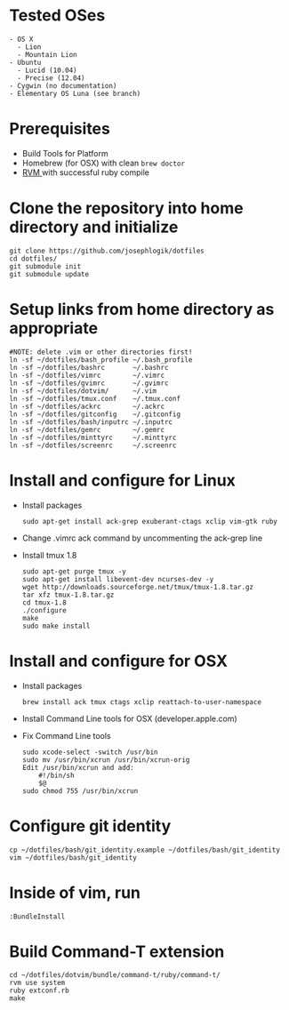 # Tested OSes
    - OS X
      - Lion
      - Mountain Lion
    - Ubuntu
      - Lucid (10.04)
      - Precise (12.04)
    - Cygwin (no documentation)
    - Elementary OS Luna (see branch)

# Prerequisites
  - Build Tools for Platform
  - Homebrew (for OSX) with clean `brew doctor`
  - [ RVM ]( http://rvm.io ) with successful ruby compile

# Clone the repository into home directory and initialize
    git clone https://github.com/josephlogik/dotfiles
    cd dotfiles/
    git submodule init
    git submodule update

# Setup links from home directory as appropriate

    #NOTE: delete .vim or other directories first!
    ln -sf ~/dotfiles/bash_profile ~/.bash_profile
    ln -sf ~/dotfiles/bashrc       ~/.bashrc
    ln -sf ~/dotfiles/vimrc        ~/.vimrc
    ln -sf ~/dotfiles/gvimrc       ~/.gvimrc
    ln -sf ~/dotfiles/dotvim/      ~/.vim
    ln -sf ~/dotfiles/tmux.conf    ~/.tmux.conf
    ln -sf ~/dotfiles/ackrc        ~/.ackrc
    ln -sf ~/dotfiles/gitconfig    ~/.gitconfig
    ln -sf ~/dotfiles/bash/inputrc ~/.inputrc
    ln -sf ~/dotfiles/gemrc        ~/.gemrc
    ln -sf ~/dotfiles/minttyrc     ~/.minttyrc
    ln -sf ~/dotfiles/screenrc     ~/.screenrc

# Install and configure for Linux
  - Install packages

    ```
    sudo apt-get install ack-grep exuberant-ctags xclip vim-gtk ruby
    ```
  - Change .vimrc ack command by uncommenting the ack-grep line
  - Install tmux 1.8

    ```
    sudo apt-get purge tmux -y
    sudo apt-get install libevent-dev ncurses-dev -y
    wget http://downloads.sourceforge.net/tmux/tmux-1.8.tar.gz
    tar xfz tmux-1.8.tar.gz
    cd tmux-1.8
    ./configure
    make
    sudo make install
    ```

# Install and configure for OSX
  - Install packages

    ```
    brew install ack tmux ctags xclip reattach-to-user-namespace
    ```
  - Install Command Line tools for OSX (developer.apple.com)
  - Fix Command Line tools

    ```
    sudo xcode-select -switch /usr/bin
    sudo mv /usr/bin/xcrun /usr/bin/xcrun-orig
    Edit /usr/bin/xcrun and add:
        #!/bin/sh
        $@
    sudo chmod 755 /usr/bin/xcrun
    ```

# Configure git identity
    cp ~/dotfiles/bash/git_identity.example ~/dotfiles/bash/git_identity
    vim ~/dotfiles/bash/git_identity

# Inside of vim, run
    :BundleInstall

# Build Command-T extension
    cd ~/dotfiles/dotvim/bundle/command-t/ruby/command-t/
    rvm use system
    ruby extconf.rb
    make

